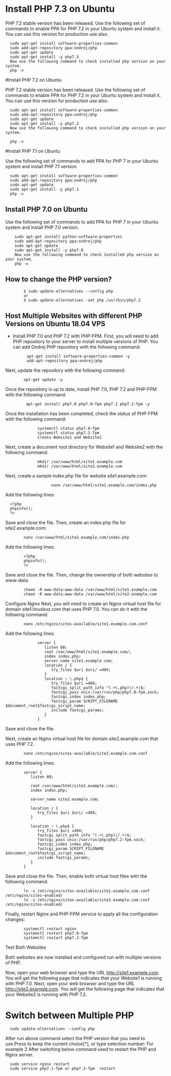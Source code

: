 

# Install PHP 7.3 on Ubuntu

PHP 7.2 stable version has been released. Use the following set of commands to enable PPA for PHP 7.2 in your Ubuntu system and install it. You can use this version for production use also.

      sudo apt-get install software-properties-common
      sudo add-apt-repository ppa:ondrej/php
      sudo apt-get update
      sudo apt-get install -y php7.3
      Now use the following command to check installed php version on your system.
      php -v 



#Install PHP 7.2 on Ubuntu

PHP 7.2 stable version has been released. Use the following set of commands to enable PPA for PHP 7.2 in your Ubuntu system and install it. You can use this version for production use also.

      sudo apt-get install software-properties-common
      sudo add-apt-repository ppa:ondrej/php
      sudo apt-get update
      sudo apt-get install -y php7.2
      Now use the following command to check installed php version on your system.

      php -v 






#Install PHP 7.1 on Ubuntu

Use the following set of commands to add PPA for PHP 7 in your Ubuntu system and install PHP 7.1 version.

      sudo apt-get install software-properties-common
      sudo add-apt-repository ppa:ondrej/php
      sudo apt-get update
      sudo apt-get install -y php7.1
      php -v 



## Install PHP 7.0 on Ubuntu

Use the following set of commands to add PPA for PHP 7 in your Ubuntu system and install PHP 7.0 version.

        sudo apt-get install python-software-properties
        sudo add-apt-repository ppa:ondrej/php
        sudo apt-get update
        sudo apt-get install -y php7.0
        Now use the following command to check installed php version on your system.
        php -v 


## How to change the PHP version?

            $ sudo update-alternatives --config php
            or
            $ sudo update-alternatives -set php /usr/bin/php7.2
            
            
## Host Multiple Websites with different PHP Versions on Ubuntu 18.04 VPS


- Install PHP 7.0 and PHP 7.2 with PHP-FPM. First, you will need to add PHP repository to your server to install multiple versions of PHP. You can add Ondrej PHP repository with the following command:

            apt-get install software-properties-common -y
            add-apt-repository ppa:ondrej/php
Next, update the repository with the following command:

            apt-get update -y
Once the repository is up to date, install PHP 7.0, PHP 7.2 and PHP-FPM with the following command:

             apt-get install php7.0 php7.0-fpm php7.2 php7.2-fpm -y

Once the installation has been completed, check the status of PHP-FPM with the following command:

                  systemctl status php7.0-fpm
                  systemctl status php7.2-fpm
                  Create Website1 and Website2
Next, create a document root directory for Website1 and Website2 with the following command:

                  mkdir /var/www/html/site1.example.com
                  mkdir /var/www/html/site2.example.com
Next, create a sample index.php file for website site1.example.com:

                        nano /var/www/html/site1.example.com/index.php
Add the following lines:

      <?php
      phpinfo();
      ?>
Save and close the file. Then, create an index.php file for site2.example.com:

            nano /var/www/html/site2.example.com/index.php
Add the following lines:

            <?php
            phpinfo();
            ?>
Save and close the file. Then, change the ownership of both websites to www-data:

            chown -R www-data:www-data /var/www/html/site1.example.com
            chown -R www-data:www-data /var/www/html/site2.example.com
Configure Nginx
Next, you will need to create an Nginx virtual host file for domain site1.linuxbuz.com that uses PHP 7.0. You can do it with the following command:

            nano /etc/nginx/sites-available/site1.example.com.conf
Add the following lines:

                  server {
                     listen 80;
                     root /var/www/html/site1.example.com/;
                     index index.php;
                     server_name site1.example.com;
                     location / {
                        try_files $uri $uri/ =404;
                     }
                     location ~ \.php$ {
                        try_files $uri =404;
                        fastcgi_split_path_info ^(.+\.php)(/.+)$;
                        fastcgi_pass unix:/var/run/php/php7.0-fpm.sock;
                        fastcgi_index index.php;
                        fastcgi_param SCRIPT_FILENAME $document_root$fastcgi_script_name;
                        include fastcgi_params;
                     }
                  }
Save and close the file.

Next, create an Nginx virtual host file for domain site2.example.com that uses PHP 7.2.

            nano /etc/nginx/sites-available/site2.example.com.conf
            
Add the following lines:

            server {
               listen 80;

               root /var/www/html/site2.example.com/;
               index index.php;

               server_name site2.example.com;

               location / {
                  try_files $uri $uri/ =404;
               }

               location ~ \.php$ {
                  try_files $uri =404;
                  fastcgi_split_path_info ^(.+\.php)(/.+)$;
                  fastcgi_pass unix:/var/run/php/php7.2-fpm.sock;
                  fastcgi_index index.php;
                  fastcgi_param SCRIPT_FILENAME $document_root$fastcgi_script_name;
                  include fastcgi_params;
               }
            }
Save and close the file. Then, enable both virtual host files with the following command:

            ln -s /etc/nginx/sites-available/site1.example.com.conf /etc/nginx/sites-enabled/
            ln -s /etc/nginx/sites-available/site2.example.com.conf /etc/nginx/sites-enabled/
Finally, restart Nginx and PHP-FPM service to apply all the configuration changes:

            systemctl restart nginx
            systemctl restart php7.0-fpm
            systemctl restart php7.2-fpm
Test Both Websites






Both websites are now installed and configured run with multiple versions of PHP.

Now, open your web browser and type the URL http://site1.example.com. 
You will get the following page that indicates that your Website1 is running with PHP 7.0.
Next, open your web browser and type the URL http://site2.example.com.
You will get the following page that indicates that your Website2 is running with PHP 7.2.


# Switch between Multiple PHP

      sudo update-alternatives --config php
      
After run above command select the PHP version that you need to use.Press to keep the current choice[*], or type selection number: For example 2
After switching below command used to restart the PHP and Nginx server.

      sudo service nginx restart
      sudo service php7.1-fpm or php7.2-fpm  restart



